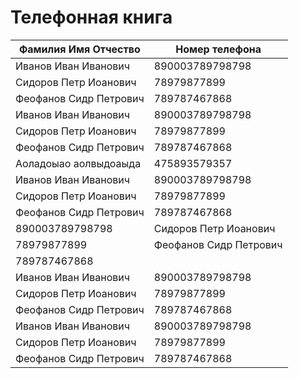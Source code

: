 # Телефонная книга    
|Фамилия Имя Отчество|Номер телефона|    
|-----------|-----------|
|Иванов Иван Иванович|890003789798798|
|Сидоров Петр Иоанович|78979877899|
|Феофанов Сидр Петрович|789787467868|
|Иванов Иван Иванович|890003789798798|
|Сидоров Петр Иоанович|78979877899|
|Феофанов Сидр Петрович|789787467868|
|Аоладоыао аолвыдоаыда|475893579357|
|Иванов Иван Иванович|890003789798798|
|Сидоров Петр Иоанович|78979877899|
|Феофанов Сидр Петрович|789787467868|
|890003789798798|Сидоров Петр Иоанович|
|78979877899|Феофанов Сидр Петрович|
|789787467868||
|Иванов Иван Иванович|890003789798798|
|Сидоров Петр Иоанович|78979877899|
|Феофанов Сидр Петрович|789787467868|
|Иванов Иван Иванович|890003789798798|
|Сидоров Петр Иоанович|78979877899|
|Феофанов Сидр Петрович|789787467868|